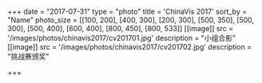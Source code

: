 +++
date = "2017-07-31"
type = "photo"
title = 'ChinaVis 2017'
sort_by = "Name"
photo_size = [[100, 200], [400, 300], [200, 300], [500, 350], [500, 300], [500, 400], [600, 400], [800, 450], [800, 533]]
[[image]]
src = '/images/photos/chinavis2017/cv201701.jpg'
description = "小组合影"
[[image]]
src = '/images/photos/chinavis2017/cv201702.jpg'
description = "挑战赛颁奖"

+++